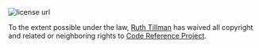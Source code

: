 ![license url](http://i.creativecommons.org/p/zero/1.0/88x31.png)

To the extent possible under the law, [Ruth Tillman](http://ruthtillman.com/) has waived all copyright and related or neighboring rights to [Code Reference Project](http://rkt.pw/code).